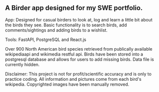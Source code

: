 ## A Birder app designed for my SWE portfolio.

App: Designed for casual birders to look at, log and learn a little bit about the birds they see. Basic functionality is to search birds, add comments/sightings and adding birds to a wishlist.

Tools: FastAPI, PostgreSQL and React.js

Over 900 North American bird species retrieved from publically available wikipediaapi and wikimedia restful api. Birds have been stored into a postgresql database and allows for users to add missing birds. Data file is currently hidden.





Disclaimer:
This project is not for profit/scientific accuracy and is only to practice coding. All information and pictures come from each bird's wikipedia. Copyrighted images have been manually removed. 
